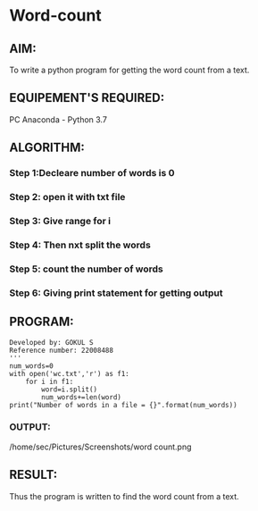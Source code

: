 # Word-count
## AIM:
To write a python program for getting the word count from a text.
## EQUIPEMENT'S REQUIRED: 
PC
Anaconda - Python 3.7
## ALGORITHM: 
### Step 1:Decleare number of words is 0

### Step 2: open it with txt file
 
### Step 3: Give range for i

### Step 4: Then nxt split the words 

### Step 5: count the number of words

### Step 6: Giving print statement for getting output

## PROGRAM:
```
Developed by: GOKUL S
Reference number: 22008488
'''
num_words=0
with open('wc.txt','r') as f1:         
    for i in f1:
        word=i.split()
        num_words+=len(word)
print("Number of words in a file = {}".format(num_words))
```

### OUTPUT:
/home/sec/Pictures/Screenshots/word count.png



## RESULT:
Thus the program is written to find the word count from a text.

